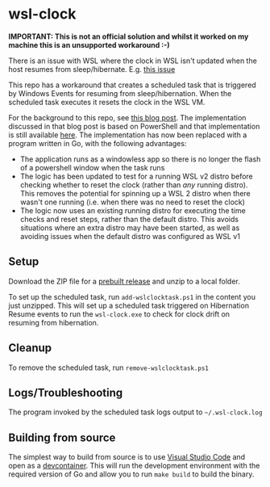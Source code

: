 # wsl-clock

**IMPORTANT: This is not an official solution and whilst it worked on my machine this is an unsupported workaround :-)**

There is an issue with WSL where the clock in WSL isn't updated when the host resumes from sleep/hibernate. E.g. [this issue](https://github.com/microsoft/WSL/issues/4245)

This repo has a workaround that creates a scheduled task that is triggered by Windows Events for resuming from sleep/hibernation. When the scheduled task executes it resets the clock in the WSL VM.

For the background to this repo, see [this blog post](https://stuartleeks.com/posts/fixing-clock-skew-with-wsl-2/). The implementation discussed in that blog post is based on PowerShell and that implementation is still available [here](https://github.com/stuartleeks/wsl-clock/tree/powershell). The implementation has now been replaced with a program written in Go, with the following advantages:

* The application runs as a windowless app so there is no longer the flash of a powershell window when the task runs
* The logic has been updated to test for a running WSL v2 distro before checking whether to reset the clock (rather than _any_ running distro). This removes the potential for spinning up a WSL 2 distro when there wasn't one running (i.e. when there was no need to reset the clock)
* The logic now uses an existing running distro for executing the time checks and reset steps, rather than the default distro. This avoids situations where an extra distro may have been started, as well as avoiding issues when the default distro was configured as WSL v1

## Setup

Download the ZIP file for a [prebuilt release](https://github.com/stuartleeks/wsl-clock/releases/latest) and unzip to a local folder.

To set up the scheduled task, run `add-wslclocktask.ps1` in the content you just unzipped. This will set up a scheduled task triggered on Hibernation Resume events to run the `wsl-clock.exe` to check for clock drift on resuming from hibernation.

## Cleanup

To remove the scheduled task, run `remove-wslclocktask.ps1`

## Logs/Troubleshooting

The program invoked by the scheduled task logs output to `~/.wsl-clock.log`

## Building from source

The simplest way to build from source is to use [Visual Studio Code](https://code.visualstudio.com) and open as a [devcontainer](https://code.visualstudio.com/docs/remote/containers). This will run the development environment with the required version of Go and allow you to run `make build` to build the binary.

